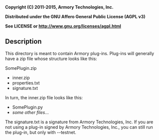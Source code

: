 **Copyright (C) 2011-2015, Armory Technologies, Inc.**

**Distributed under the GNU Affero General Public License (AGPL v3)**

**See LICENSE or http://www.gnu.org/licenses/agpl.html**

Description
-----------

This directory is meant to contain Armory plug-ins. Plug-ins will generally have a zip file whose structure looks like this:

SomePlugin.zip

- inner.zip
- properties.txt
- signature.txt

In turn, the inner.zip file looks like this:

- SomePlugin.py
- *some other files*...

The signature.txt is a signature from Armory Technologies, Inc. If you are not using a plug-in signed by Armory Technologies, Inc., you can still run the plug-in, but only with --testnet.

